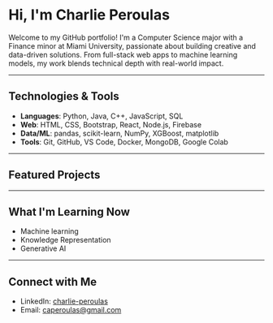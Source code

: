 # Hi, I'm Charlie Peroulas

Welcome to my GitHub portfolio! I'm a Computer Science major with a Finance minor at Miami University, passionate about building creative and data-driven solutions. From full-stack web apps to machine learning models, my work blends technical depth with real-world impact.

---

## Technologies & Tools

- **Languages**: Python, Java, C++, JavaScript, SQL
- **Web**: HTML, CSS, Bootstrap, React, Node.js, Firebase
- **Data/ML**: pandas, scikit-learn, NumPy, XGBoost, matplotlib
- **Tools**: Git, GitHub, VS Code, Docker, MongoDB, Google Colab

---

## Featured Projects


---

## What I'm Learning Now

- Machine learning
- Knowledge Representation
- Generative AI

---

## Connect with Me

- LinkedIn: [charlie-peroulas](https://www.linkedin.com/in/charlie-peroulas/)
- Email: caperoulas@gmail.com
